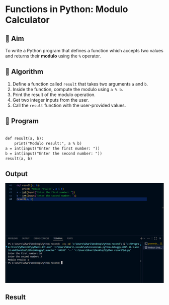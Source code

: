 # Functions in Python: Modulo Calculator

## 🎯 Aim
To write a Python program that defines a function which accepts two values and returns their **modulo** using the `%` operator.

## 🧠 Algorithm
1. Define a function called `result` that takes two arguments `a` and `b`.
2. Inside the function, compute the modulo using `a % b`.
3. Print the result of the modulo operation.
4. Get two integer inputs from the user.
5. Call the `result` function with the user-provided values.

## 🧾 Program
```

def result(a, b):
    print("Modulo result:", a % b)
a = int(input("Enter the first number: "))
b = int(input("Enter the second number: "))
result(a, b)
```

## Output
![alt text](<Screenshot 2025-10-20 133409.png>)
## Result
